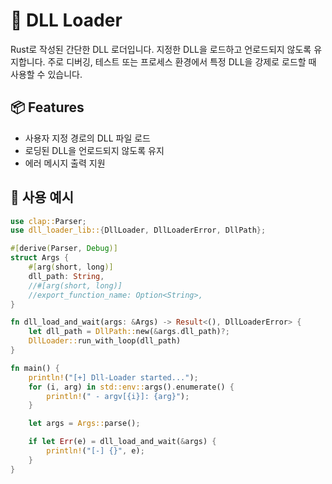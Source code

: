 # 🔗 DLL Loader

Rust로 작성된 간단한 DLL 로더입니다. 지정한 DLL을 로드하고 언로드되지 않도록 유지합니다. 주로 디버깅, 테스트 또는 프로세스 환경에서 특정 DLL을 강제로 로드할 때 사용할 수 있습니다.

## 📦 Features

- 사용자 지정 경로의 DLL 파일 로드
- 로딩된 DLL을 언로드되지 않도록 유지
- 에러 메시지 출력 지원

## 🔧 사용 예시

```rust
use clap::Parser;
use dll_loader_lib::{DllLoader, DllLoaderError, DllPath};

#[derive(Parser, Debug)]
struct Args {
    #[arg(short, long)]
    dll_path: String,
    //#[arg(short, long)]
    //export_function_name: Option<String>,
}

fn dll_load_and_wait(args: &Args) -> Result<(), DllLoaderError> {
    let dll_path = DllPath::new(&args.dll_path)?;
    DllLoader::run_with_loop(dll_path)
}

fn main() {
    println!("[+] Dll-Loader started...");
    for (i, arg) in std::env::args().enumerate() {
        println!(" - argv[{i}]: {arg}");
    }

    let args = Args::parse();

    if let Err(e) = dll_load_and_wait(&args) {
        println!("[-] {}", e);
    }
}
```
